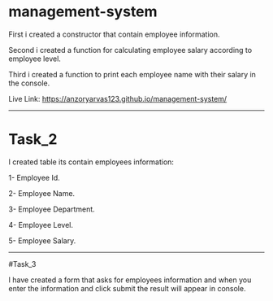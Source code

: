 # management-system

First i created a constructor that contain employee information.


Second i created a function for calculating employee salary according to employee level.


Third i created a function to print each employee name with their salary in the console.


Live Link: https://anzoryarvas123.github.io/management-system/

-------------------------------------------------------------------

# Task_2


I created table its contain employees information:

1- Employee Id.

2- Employee Name.

3- Employee Department.

4- Employee Level.

5- Employee Salary.




----------------------------------------------------------------------


#Task_3


I have created a form that asks for employees information and when you enter the information and click submit the result will appear in console.
